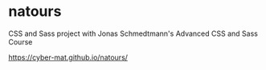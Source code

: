 # natours

CSS and Sass project with Jonas Schmedtmann's Advanced CSS and Sass Course

https://cyber-mat.github.io/natours/
